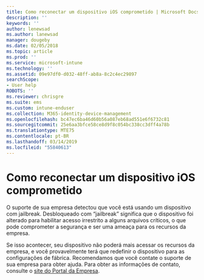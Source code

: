```yaml
---
title: Como reconectar um dispositivo iOS comprometido | Microsoft Docs
description: ''
keywords: ''
author: lenewsad
ms.author: lanewsad
manager: dougeby
ms.date: 02/05/2018
ms.topic: article
ms.prod: ''
ms.service: microsoft-intune
ms.technology: ''
ms.assetid: 09e97df0-d032-48ff-ab8a-8c2c4ec29897
searchScope:
- User help
ROBOTS: ''
ms.reviewer: chrisgre
ms.suite: ems
ms.custom: intune-enduser
ms.collection: M365-identity-device-management
ms.openlocfilehash: bc47ec6ba46d60b56a087eb68ad551e6f6732c81
ms.sourcegitcommit: 25e6aa3bfce58ce8d9f8c054bc338cc3dff4a78b
ms.translationtype: MTE75
ms.contentlocale: pt-BR
ms.lasthandoff: 03/14/2019
ms.locfileid: "55840613"
---
```

# <a name="how-to-reconnect-a-compromised-ios-device"></a>Como reconectar um dispositivo iOS comprometido

O suporte de sua empresa detectou que você está usando um dispositivo com jailbreak. Desbloqueado com “jailbreak” significa que o dispositivo foi alterado para habilitar acesso irrestrito a alguns arquivos críticos, o que pode comprometer a segurança e ser uma ameaça para os recursos da empresa. 

Se isso acontecer, seu dispositivo não poderá mais acessar os recursos da empresa, e você provavelmente terá que redefinir o dispositivo para as configurações de fábrica. Recomendamos que você contate o suporte de sua empresa para obter ajuda. Para obter as informações de contato, consulte o [site do Portal da Empresa](https://go.microsoft.com/fwlink/?linkid=2010980).
